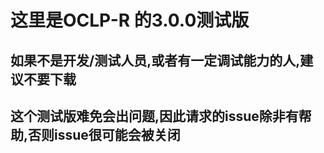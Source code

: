 # 这里是OCLP-R 的3.0.0测试版
## 如果不是开发/测试人员,或者有一定调试能力的人,建议不要下载
## 这个测试版难免会出问题,因此请求的issue除非有帮助,否则issue很可能会被关闭